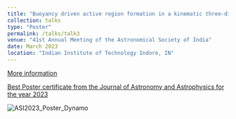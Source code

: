 ```yaml
---
title: "Buoyancy driven active region formation in a kinematic three-dimensional solar dynamo model"
collection: talks
type: "Poster"
permalink: /talks/talk3
venue: "41st Annual Meeting of the Astronomical Society of India"
date: March 2023
location: "Indian Institute of Technology Indore, IN"
---
```


[More information](https://www.astron-soc.in/asi2023/abstract_details/ASI2023_753)

[Best Poster certificate from the Journal of Astronomy and Astrophysics for the year 2023](https://www.ias.ac.in/Journals/Journal_of_Astrophysics_and_Astronomy/Winners_-_poster_presentation)

![ASI2023_Poster_Dynamo](https://github.com/deephysics1729/deephysics1729.github.io/assets/139892421/c7ece29e-da5a-465d-91c2-e8b978de5dbb)
